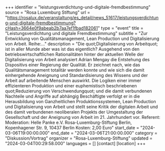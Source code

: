+++
identifier = "leistungsverdichtung-und-digitale-fremdbestimmung"
source = "Rosa Luxemburg Stiftung"
url = "https://rosalux.de/veranstaltung/es_detail/news_51617/leistungsverdichtung-und-digitale-fremdbestimmung?cHash=3664e0f9abeab2b7aa7ef1fbad182061"
type = "event"
title = "Leistungsverdichtung und digitale Fremdbestimmung"
subtitle = "Zur Entwicklung von Qualitätsmanagement, Lean Production und Digitalisierung von Arbeit.  Reihe:…"
description = "Die quot;Digitalisierung von Arbeitquot; ist in aller Munde  aber was ist das eigentlich? Ausgehend von den betriebswirtschaftlichen Rationalitäten hinter der aktuellen Welle der Digitalisierung von Arbeit analysiert Adrian Mengay die Entstehung des Dispositivs einer Regierung der Qualität. Er zeichnet nach, wie das Qualitätsmanagement totalitär werden konnte und wie sich die damit einhergehende Aneignung und Standardisierung des Wissens und der Arbeit auf arbeitende Menschen auswirkt. Die Logiken einer immer effizienteren Produktion und einer euphemistisch beschriebenen quot;Reduzierung von Verschwendungquot; und die damit verbundenen Nachteile und Angriffe auf abhängig Beschäftigte verfolgt er in die Herausbildung von Ganzheitlichen Produktionssystemen, Lean Production und Digitalisierung von Arbeit und stellt seine Kritik der digitalen Arbeit und des damit verbundenen neoliberalen Projekts der Umgestaltung der Gesellschaft und der Aneignung von Arbeit im 21. Jahrhundert vor.
Referent: 
Moderation: 
Helle Panke e.V.  Rosa-Luxemburg-Stiftung Berlin, Kopenhagener Str. 9, 10437 Berlin
Kosten: 2,00 Euro"
start_date = "2024-03-06T19:00:00.000"
end_date = "2024-03-06T21:00:00.000"
category = "Diskussion/Vortrag"
organizer = "Rosa-Luxemburg-Stiftung"
updated = "2024-03-04T00:29:58.000"
languages = []
[contact]
[location]
+++